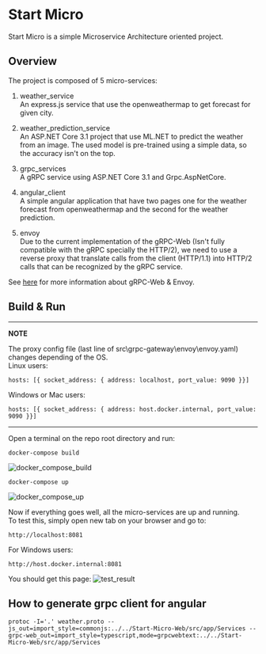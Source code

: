 # Start Micro 

Start Micro is a simple Microservice Architecture oriented project.

## Overview

The project is composed of 5 micro-services:

1. weather_service  
An express.js service that use the openweathermap to get forecast for given city.

2. weather_prediction_service  
An ASP.NET Core 3.1 project that use ML.NET to predict the weather from an image. 
The used model is pre-trained using a simple data, so the accuracy isn't on the top.

3. grpc_services  
A gRPC service using ASP.NET Core 3.1 and Grpc.AspNetCore.

4. angular_client  
A simple angular application that have two pages one for the weather forecast from openweathermap and the second for the weather prediction.

5. envoy  
Due to the current implementation of the gRPC-Web (Isn't fully compatible  with the gRPC specially the HTTP/2), we need to use a reverse proxy that translate calls from the client (HTTP/1.1) into HTTP/2 calls that can be recognized by the gRPC service.

See [here](https://grpc.io/blog/state-of-grpc-web) for more information about gRPC-Web & Envoy.

## Build & Run
---
**NOTE**

The proxy config file (last line of src\grpc-gateway\envoy\envoy.yaml) changes depending of the OS.  
Linux users: 
````
hosts: [{ socket_address: { address: localhost, port_value: 9090 }}]
````
Windows or Mac users: 
````
hosts: [{ socket_address: { address: host.docker.internal, port_value: 9090 }}]
````

---
Open a terminal on the repo root directory and run:
````
docker-compose build
````
![docker_compose_build](https://user-images.githubusercontent.com/4746509/73063139-5df03680-3e9e-11ea-9f69-39ce8e433413.gif)

````
docker-compose up
````
![docker_compose_up](https://user-images.githubusercontent.com/4746509/73063321-d35c0700-3e9e-11ea-8349-8eb9a6a4812e.gif)

Now if everything goes well, all the micro-services are up and running.  
To test this, simply open new tab on your browser and go to:
````
http://localhost:8081
````
For Windows users:
````
http://host.docker.internal:8081
````
You should get this page:
![test_result](https://user-images.githubusercontent.com/4746509/73078696-00221580-3ec3-11ea-9d59-7c738973a936.gif)

## How to generate grpc client for angular
````
protoc -I='.' weather.proto --js_out=import_style=commonjs:../../Start-Micro-Web/src/app/Services --grpc-web_out=import_style=typescript,mode=grpcwebtext:../../Start-Micro-Web/src/app/Services
````
